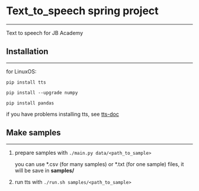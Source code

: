 # Text_to_speech spring project
___

Text to speech for JB Academy

## Installation
___
for LinuxOS:
```
pip install tts

pip install --upgrade numpy
   
pip install pandas
```
if you have problems installing tts, see [tts-doc](https://tts.readthedocs.io/en/latest/installation.html)

## Make samples
___

1) prepare samples with `./main.py data/<path_to_sample>` 

   you can use *.csv (for many samples) or *.txt (for one sample) files, it will be save in **samples/**

2) run tts with `./run.sh samples/<path_to_sample>`
